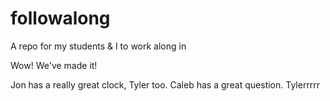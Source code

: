 # followalong
A repo for my students &amp; I to work along in

Wow! We've made it!


Jon has a really great clock, Tyler too.
Caleb has a great question.
Tylerrrrr